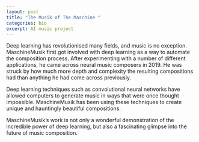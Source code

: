 ```yaml
---
layout: post
title: "The Musik of The Maschine "
categories: bio
excerpt: AI music project 
---
```



<p>
Deep learning has revolutionised many fields, and music is no exception. MaschineMusik first got involved with deep learning as a way to automate the composition process. After experimenting with a number of different applications, he came across neural music composers in 2019. He was struck by how much more depth and complexity the resulting compositions had than anything he had come across previously.

<p>
Deep learning techniques such as convolutional neural networks have allowed computers to generate music in ways that were once thought impossible. MaschineMusik has been using these techniques to create unique and hauntingly beautiful compositions. 

<p>
MaschineMusik’s work is not only a wonderful demonstration of the incredible power of deep learning, but also a fascinating glimpse into the future of music composition. 